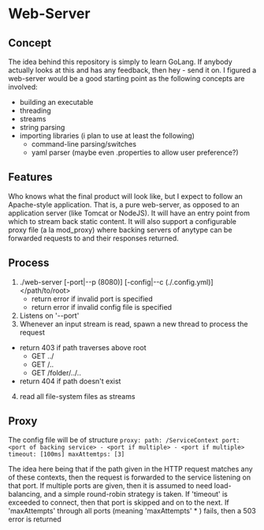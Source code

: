 # Web-Server
## Concept
The idea behind this repository is simply to learn GoLang.  If anybody actually looks at this and has any feedback, then hey - send it on.
I figured a web-server would be a good starting point as the following concepts are involved:
* building an executable
* threading
* streams
* string parsing
* importing libraries (i plan to use at least the following)
  - command-line parsing/switches
  - yaml parser (maybe even .properties to allow user preference?)

## Features
Who knows what the final product will look like, but I expect to follow an Apache-style application.
That is, a pure web-server, as opposed to an application server (like Tomcat or NodeJS).
It will have an entry point from which to stream back static content.
It will also support a configurable proxy file (a la mod_proxy) where backing servers of anytype can be forwarded requests to and their responses returned.

## Process
1. ./web-server [-port|--p (8080)] [-config|--c (./.config.yml)] </path/to/root>
   * return error if invalid port is specified
   * return error if invalid config file is specified
2. Listens on '--port'
3. Whenever an input stream is read, spawn a new thread to process the request
  * return 403 if path traverses above root
    - GET ../
    - GET /..
    - GET /folder/../..
  * return 404 if path doesn't exist
4. read all file-system files as streams

## Proxy
The config file will be of structure
`proxy:
  path: /ServiceContext
  port: <port of backing service>
    - <port if multiple>
    - <port if multiple>
  timeout: [100ms]
  maxAttemtps: [3]
`

The idea here being that if the path given in the HTTP request matches any of these contexts, then the request is forwarded to the service listening on that port.
If multiple ports are given, then it is assumed to need load-balancing, and a simple round-robin strategy is taken.
If 'timeout' is exceeded to connect, then that port is skipped and on to the next.
If 'maxAttempts' through all ports (meaning 'maxAttempts' * <num ports>) fails, then a  503 error is returned
